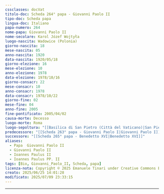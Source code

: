```yaml
---
cssclasses: docVat
titolo-doc: Scheda 264° papa - Giovanni Paolo II
tipo-doc: Scheda papa
lingua-doc: Italiano
papa-numero: 264
nome-papa: Giovanni Paolo II
nome-secolare: Karol Józef Wojtyła
luogo-nascita: Wadowice (Polonia)
giorno-nascita: 18
mese-nascita: 05
anno-nascita: 1920
data-nascita: 1920/05/18
giorno-elezione: 16
mese-elezione: 10
anno-elezione: 1978
data-elezione: 1978/10/16
giorno-consacr: 22
mese-consacr: 10
anno-consacr: 1978
data-consacr: 1978/10/22
giorno-fine: 02
mese-fine: 04
anno-fine: 2005
fine-pontificato: 2005/04/02
causa-morte: Decesso
luogo-morte: Roma
luogo-sepoltura: "[[Basilica di San Pietro (Città del Vaticano)|San Pietro]]"
predecessore: "[[Scheda 263° papa - Giovanni Paolo I|Giovanni Paolo I]]"
successore: "[[Scheda 265° papa - Benedetto XVI|Benedetto XVI]]"
aliases:
  - Papa  Giovanni Paolo II
  - Giovanni Paolo II
  - Ioannes Paulus II
  - Ioannes Paulus PP. II
tags: [Bio, Giovanni_Paolo_II, Scheda, papa]
licenza-nota: Copyright © 2025 Emanuele Tinari under Creative Commons BY-NC-SA 4.0 https://creativecommons.org/licenses/by-nc-sa/4.0/
creato: 2025/06/25 14:01:28
modificato: 2025/07/09 23:33:15
---
```


***